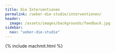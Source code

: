 ```yaml
---
title: Die Interventionen
permalink: /ueber-die-studie/interventionen/
header:
  image: /assets/images/backgrounds/feedback.jpg
sidebar:
  nav: "ueber-die-studie"
---
```


{% include machmit.html %}
